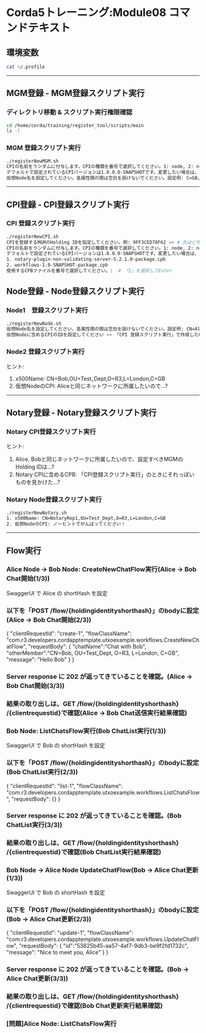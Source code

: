 # Corda5トレーニング:Module08 コマンドテキスト
## 環境変数
```bash
cat ~/.profile 
```

---

## MGM登録 - MGM登録スクリプト実行
### ディレクトリ移動 & スクリプト実行権限確認

```bash
cd /home/corda/training/register_tool/scripts/main
ls -l
```

### MGM 登録スクリプト実行
```bash
./registerNewMGM.sh
CPIの名前をランダムに付与します。CPIの種類を番号で選択してください。1: node, 2: notary, 3: mgm >> # 「3」を選択してEnter
デフォルトで設定されているCPIバージョンは1.0.0.0-SNAPSHOTです。変更したい場合は、入力してください。そのままで良い場合は、未入力でEnterを押下してください。 # 未入力でEnter
仮想Node名を設定してください。各属性間の間は空白を設けないでください。設定例: C=GB,L=London,O=MGM >>  >> # 「C=GB,L=London,O=MGM」を入力してEnter
```

---

## CPI登録 - CPI登録スクリプト実行

### CPI 登録スクリプト実行
```bash
./registerNewCPI.sh
CPIを登録するMGMのHolding IDを指定してください。例: 9FF3CED70F62 >> # 先ほど作成したMGMのHolding IDを設定
CPIの名前をランダムに付与します。CPIの種類を番号で選択してください。1: node, 2: notary, 3: mgm >> # 「1」を選択してEnter
デフォルトで設定されているCPIバージョンは1.0.0.0-SNAPSHOTです。変更したい場合は、入力してください。そのままで良い場合は、未入力でEnterを押下してください。 # 未入力でEnter
1. notary-plugin-non-validating-server-5.2.1.0-package.cpb
2. workflows-1.0-SNAPSHOT-package.cpb
使用するCPBファイルを番号で選択してください。:  # 「2」を選択してEnter
```

## Node登録 - Node登録スクリプト実行

### Node1　登録スクリプト実行
```bash
./registerNewNode.sh
仮想Node名を設定してください。各属性間の間は空白を設けないでください。設定例: CN=Alice,OU=Test_Dept,O=R3,L=London,C=GB >>  >> # 「CN=Alice,OU=Test_Dept,O=R3,L=London,C=GB」を入力してEnter
仮想Nodeに含めるCPIのIDを設定してください >> 「CPI 登録スクリプト実行」で作成したCPIのChecksumを設定
```

### Node2 登録スクリプト実行
ヒント: 
1. x500Name: CN=Bob,OU=Test_Dept,O=R3,L=London,C=GB
2. 仮想NodeのCPI: Aliceと同じネットワークに所属したいので...?

---

## Notary登録 - Notary登録スクリプト実行

### Notary CPI登録スクリプト実行
ヒント: 
1. Alice, Bobと同じネットワークに所属したいので、設定すべきMGMのHolding IDは...?
2. Notary CPIに含めるCPB: 「CPI登録スクリプト実行」のときにそれっぽいものを見かけた...?

### Notary Node登録スクリプト実行
```bash
./registerNewNotary.sh
1. x500Name: CN=NotaryRep1,OU=Test_Dept,O=R3,L=London,C=GB
2. 仮想NodeのCPI: ノーヒントでがんばってください！
```

---

## Flow実行
### Alice Node -> Bob Node: CreateNewChatFlow実行(Alice -> Bob Chat開始(1/3))
SwaggerUI で Alice の shortHash を設定

### 以下を「POST /flow/{holdingidentityshorthash}」のbodyに設定(Alice -> Bob Chat開始(2/3))
{
    "clientRequestId": "create-1",
    "flowClassName": "com.r3.developers.cordapptemplate.utxoexample.workflows.CreateNewChatFlow",
    "requestBody": {
        "chatName":"Chat with Bob",
        "otherMember":"CN=Bob, OU=Test_Dept, O=R3, L=London, C=GB",
        "message": "Hello Bob"
        }
}

### Server response に 202 が返ってきていることを確認。(Alice -> Bob Chat開始(3/3))

### 結果の取り出しは、GET /flow/{holdingidentityshorthash} /{clientrequestid}で確認(Alice -> Bob Chat送信実行結果確認)

### Bob Node: ListChatsFlow実行(Bob ChatList実行(1/3))
SwaggerUI で Bob の shortHash を設定

### 以下を「POST /flow/{holdingidentityshorthash}」のbodyに設定(Bob ChatList実行(2/3))
{
    "clientRequestId": "list-1",
    "flowClassName": "com.r3.developers.cordapptemplate.utxoexample.workflows.ListChatsFlow",
    "requestBody": {}
}

### Server response に 202 が返ってきていることを確認。(Bob ChatList実行(3/3))

### 結果の取り出しは、GET /flow/{holdingidentityshorthash} /{clientrequestid}で確認(Bob ChatList実行結果確認)

### Bob Node -> Alice Node UpdateChatFlow(Bob -> Alice Chat更新(1/3))
SwaggerUI で Bob の shortHash を設定

### 以下を「POST /flow/{holdingidentityshorthash}」のbodyに設定(Bob -> Alice Chat更新(2/3))
{
 "clientRequestId": "update-1",
 "flowClassName": "com.r3.developers.cordapptemplate.utxoexample.workflows.UpdateChatFlow",
 "requestBody": {
     "id":"53825b45-aa57-4af7-9db3-be9f2fd1732c",
     "message": "Nice to meet you, Alice"
     }
}

### Server response に 202 が返ってきていることを確認。(Bob -> Alice Chat更新(3/3))

### 結果の取り出しは、GET /flow/{holdingidentityshorthash} /{clientrequestid}で確認(Bob Chat更新実行結果確認)

### [問題]Alice Node: ListChatsFlow実行
